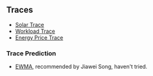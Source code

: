 Traces
--

- [Solar Trace](https://github.com/hxwang/GreenDC-Summary/blob/master/traces/SolarTrace.md)
- [Workload Trace](https://github.com/hxwang/GreenDC-Summary/blob/master/traces/WorkloadTrace.md)
- [Energy Price Trace](https://github.com/hxwang/GreenDC-Summary/blob/master/traces/EnergyPrice.md)


### Trace Prediction
- [EWMA](), recommended by Jiawei Song, haven't tried.
